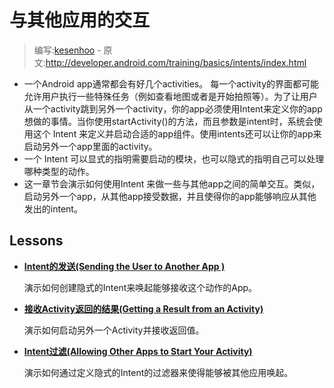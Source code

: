 # 与其他应用的交互

> 编写:[kesenhoo](https://github.com/kesenhoo) - 原文:<http://developer.android.com/training/basics/intents/index.html>

* 一个Android app通常都会有好几个activities。 每一个activity的界面都可能允许用户执行一些特殊任务（例如查看地图或者是开始拍照等）。为了让用户从一个activity跳到另外一个activity，你的app必须使用Intent来定义你的app想做的事情。当你使用startActivity()的方法，而且参数是intent时，系统会使用这个 Intent 来定义并启动合适的app组件。使用intents还可以让你的app来启动另外一个app里面的activity。
* 一个 Intent 可以显式的指明需要启动的模块，也可以隐式的指明自己可以处理哪种类型的动作。
* 这一章节会演示如何使用Intent 来做一些与其他app之间的简单交互。类似，启动另外一个app，从其他app接受数据，并且使得你的app能够响应从其他发出的intent。

## Lessons
* [**Intent的发送(Sending the User to Another App )**](sending.html)

  演示如何创建隐式的Intent来唤起能够接收这个动作的App。


* [**接收Activity返回的结果(Getting a Result from an Activity)**](result.html)

  演示如何启动另外一个Activity并接收返回值。


* [**Intent过滤(Allowing Other Apps to Start Your Activity)**](filters.html)

  演示如何通过定义隐式的Intent的过滤器来使得能够被其他应用唤起。
